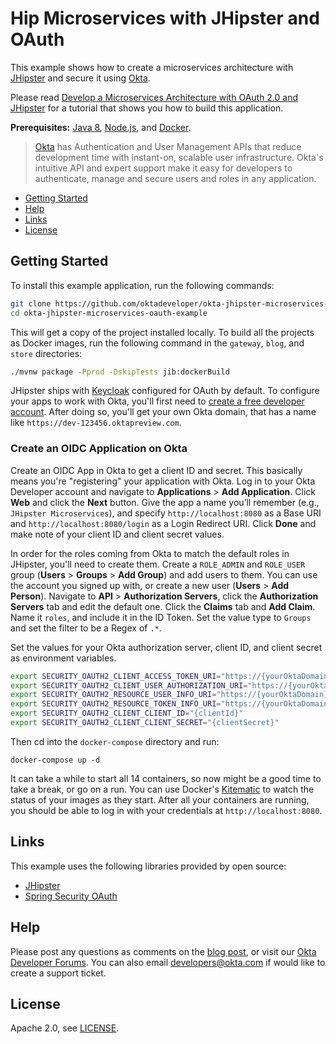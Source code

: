 # Hip Microservices with JHipster and OAuth

This example shows how to create a microservices architecture with [JHipster](http://www.jhipster.tech) and secure it using [Okta](https://developer.okta.com).

Please read [Develop a Microservices Architecture with OAuth 2.0 and JHipster](https://developer.okta.com/blog/2018/03/01/develop-microservices-jhipster-oauth) for a tutorial that shows you how to build this application.

**Prerequisites:** [Java 8](http://www.oracle.com/technetwork/java/javase/downloads/jdk8-downloads-2133151.html),  [Node.js](https://nodejs.org/), and [Docker](https://docs.docker.com/install/).

> [Okta](https://developer.okta.com/) has Authentication and User Management APIs that reduce development time with instant-on, scalable user infrastructure. Okta's intuitive API and expert support make it easy for developers to authenticate, manage and secure users and roles in any application.

* [Getting Started](#getting-started)
* [Help](#help)
* [Links](#links)
* [License](#license)

## Getting Started

To install this example application, run the following commands:

```bash
git clone https://github.com/oktadeveloper/okta-jhipster-microservices-oauth-example.git
cd okta-jhipster-microservices-oauth-example
```

This will get a copy of the project installed locally. To build all the projects as Docker images, run the following command in the `gateway`, `blog`, and `store` directories:
 
```bash
./mvnw package -Pprod -DskipTests jib:dockerBuild
```

JHipster ships with [Keycloak](https://keycloak.org) configured for OAuth by default. To configure your apps to work with Okta, you'll first need to [create a free developer account](https://developer.okta.com/signup/). After doing so, you'll get your own Okta domain, that has a name like `https://dev-123456.oktapreview.com`. 

### Create an OIDC Application on Okta

Create an OIDC App in Okta to get a client ID and secret. This basically means you're "registering" your application with Okta. Log in to your Okta Developer account and navigate to **Applications** > **Add Application**. Click **Web** and click the **Next** button. Give the app a name you’ll remember (e.g., `JHipster Microservices`), and specify `http://localhost:8080` as a Base URI and `http://localhost:8080/login` as a Login Redirect URI. Click **Done** and make note of your client ID and client secret values.

In order for the roles coming from Okta to match the default roles in JHipster, you'll need to create them. Create a `ROLE_ADMIN` and `ROLE_USER` group (**Users** > **Groups** > **Add Group**) and add users to them. You can use the account you signed up with, or create a new user (**Users** > **Add Person**). Navigate to **API** > **Authorization Servers**, click the **Authorization Servers** tab and edit the default one. Click the **Claims** tab and **Add Claim**. Name it `roles`, and include it in the ID Token. Set the value type to `Groups` and set the filter to be a Regex of `.*`.

Set the values for your Okta authorization server, client ID, and client secret as environment variables.

```bash
export SECURITY_OAUTH2_CLIENT_ACCESS_TOKEN_URI="https://{yourOktaDomain}.com/oauth2/default/v1/token"
export SECURITY_OAUTH2_CLIENT_USER_AUTHORIZATION_URI="https://{yourOktaDomain}.com/oauth2/default/v1/authorize"
export SECURITY_OAUTH2_RESOURCE_USER_INFO_URI="https://{yourOktaDomain}.com/oauth2/default/v1/userinfo"
export SECURITY_OAUTH2_RESOURCE_TOKEN_INFO_URI="https://{yourOktaDomain}.com/oauth2/default/v1/introspect"
export SECURITY_OAUTH2_CLIENT_CLIENT_ID="{clientId}"
export SECURITY_OAUTH2_CLIENT_CLIENT_SECRET="{clientSecret}"
```

Then cd into the `docker-compose` directory and run:

```
docker-compose up -d
```

It can take a while to start all 14 containers, so now might be a good time to take a break, or go on a run. You can use Docker's [Kitematic](https://kitematic.com/) to watch the status of your images as they start. After all your containers are running, you should be able to log in with your credentials at `http://localhost:8080`.

## Links

This example uses the following libraries provided by open source:

* [JHipster](http://www.jhipster.tech)
* [Spring Security OAuth](http://projects.spring.io/spring-security-oauth/)

## Help

Please post any questions as comments on the [blog post](https://developer.okta.com/blog/2018/03/01/develop-microservices-jhipster-oauth), or visit our [Okta Developer Forums](https://devforum.okta.com/). You can also email developers@okta.com if would like to create a support ticket.

## License

Apache 2.0, see [LICENSE](LICENSE).
